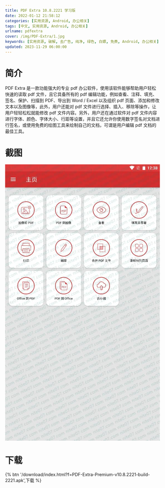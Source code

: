 ```yaml
---
title: PDF Extra 10.8.2221 学习版
date: 2022-01-12 21:58:12
categories: [实用资源, Android, 办公相关]
tags: [中文, 实用资源, Android, 办公相关]
urlname: pdfextra
cover: /img/PDF-Extra/1.jpg
keywords: [实用资源, 破解, 去广告, 纯净, 绿色, 白嫖, 免费, Android, 办公相关]
updated: 2023-11-29 06:00:00
---
```


# 简介

PDF Extra 是一款功能强大的专业 pdf 办公软件，使用该软件能够帮助用户轻松快速的读取 pdf 文件，且它具备所有的 pdf 编辑功能，例如查看、注释、填充、签名、保护、扫描到 PDF、导出到 Word / Excel 以及组织 pdf 页面、添加和修改文本以及图像等，此外，用户还能对 pdf 文件进行选择、插入、移除等操作，让用户轻轻松松就能修改 pdf 文件内容。另外，用户还在通过软件对 pdf 文件内容进行字体、颜色、字体大小、行距等设置，并且它还允许你使用数字签名对文档进行签名，或使用免费的绘图工具来绘制自己的文档，可谓是用户编辑 pdf 文档的最佳工具。

# 截图

![](/img/PDF-Extra/2.jpg)

# 下载

{% btn '/download/index.html?f=PDF-Extra-Premium-v10.8.2221-build-2221.apk',下载 %}
